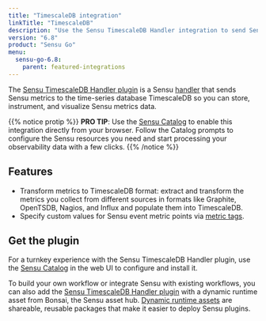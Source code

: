 ```yaml
---
title: "TimescaleDB integration"
linkTitle: "TimescaleDB"
description: "Use the Sensu TimescaleDB Handler integration to send Sensu metrics to time-series database TimescaleDB so you can store, instrument, and visualize Sensu data."
version: "6.8"
product: "Sensu Go"
menu: 
  sensu-go-6.8:
    parent: featured-integrations
---
```


The [Sensu TimescaleDB Handler plugin][4] is a Sensu [handler][1] that sends Sensu metrics to the time-series database TimescaleDB so you can store, instrument, and visualize Sensu metrics data.

{{% notice protip %}}
**PRO TIP**: Use the [Sensu Catalog](../../../web-ui/sensu-catalog/) to enable this integration directly from your browser.
Follow the Catalog prompts to configure the Sensu resources you need and start processing your observability data with a few clicks.
{{% /notice %}}

## Features

- Transform metrics to TimescaleDB format: extract and transform the metrics you collect from different sources in formats like Graphite, OpenTSDB, Nagios, and Influx and populate them into TimescaleDB.
- Specify custom values for Sensu event metric points via [metric tags][3].

## Get the plugin

For a turnkey experience with the Sensu TimescaleDB Handler plugin, use the [Sensu Catalog][10] in the web UI to configure and install it.

To build your own workflow or integrate Sensu with existing workflows, you can also add the [Sensu TimescaleDB Handler plugin][4] with a dynamic runtime asset from Bonsai, the Sensu asset hub.
[Dynamic runtime assets][5] are shareable, reusable packages that make it easier to deploy Sensu plugins.


[1]: ../../../observability-pipeline/observe-process/handlers/
[2]: ../../../observability-pipeline/observe-process/handler-templates/
[3]: ../../../observability-pipeline/observe-schedule/checks/#output-metric-tags
[4]: https://github.com/sensu/catalog/blob/docs-archive/integrations/timescaledb/timescaledb.yaml
[5]: ../../assets/
[10]: ../../../web-ui/sensu-catalog/
